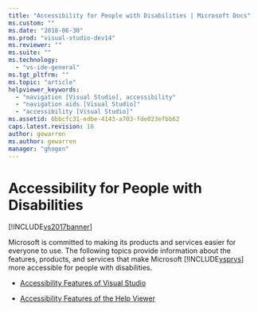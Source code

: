 ```yaml
---
title: "Accessibility for People with Disabilities | Microsoft Docs"
ms.custom: ""
ms.date: "2018-06-30"
ms.prod: "visual-studio-dev14"
ms.reviewer: ""
ms.suite: ""
ms.technology: 
  - "vs-ide-general"
ms.tgt_pltfrm: ""
ms.topic: "article"
helpviewer_keywords: 
  - "navigation [Visual Studio], accessibility"
  - "navigation aids [Visual Studio]"
  - "accessibility [Visual Studio]"
ms.assetid: 6bbcfc31-edbe-4143-a703-fde023efbb62
caps.latest.revision: 16
author: gewarren
ms.author: gewarren
manager: "ghogen"
---
```

# Accessibility for People with Disabilities
[!INCLUDE[vs2017banner](../../includes/vs2017banner.md)]

  
  
Microsoft is committed to making its products and services easier for everyone to use. The following topics provide information about the features, products, and services that make Microsoft [!INCLUDE[vsprvs](../../includes/vsprvs-md.md)] more accessible for people with disabilities.  
  
-   [Accessibility Features of Visual Studio](../../ide/reference/accessibility-features-of-visual-studio.md)  
  
-   [Accessibility Features of the Help Viewer](../../ide/accessibility-features-of-the-help-viewer.md)



